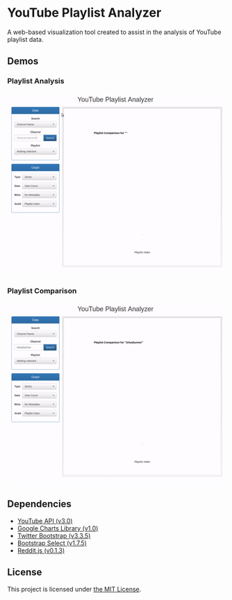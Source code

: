 # YouTube Playlist Analyzer #

A web-based visualization tool created to assist in the analysis of YouTube playlist data.

## Demos ##

### Playlist Analysis ###

!['ytpa' demo 1](https://github.com/churay/ytpa/raw/master/doc/demo1.gif)

### Playlist Comparison ###

!['ytpa' demo 2](https://github.com/churay/ytpa/raw/master/doc/demo2.gif)

## Dependencies ##

- [YouTube API (v3.0)](https://developers.google.com/youtube/)
- [Google Charts Library (v1.0)](https://developers.google.com/chart/?hl=en)
- [Twitter Bootstrap (v3.3.5)](https://github.com/twbs/bootstrap)
- [Bootstrap Select (v1.7.5)](https://github.com/silviomoreto/bootstrap-select)
- [Reddit.js (v0.1.3)](https://github.com/sahilm/reddit.js)

## License ##

This project is licensed under [the MIT License](https://raw.githubusercontent.com/churay/ytpa/master/liscense.txt).
